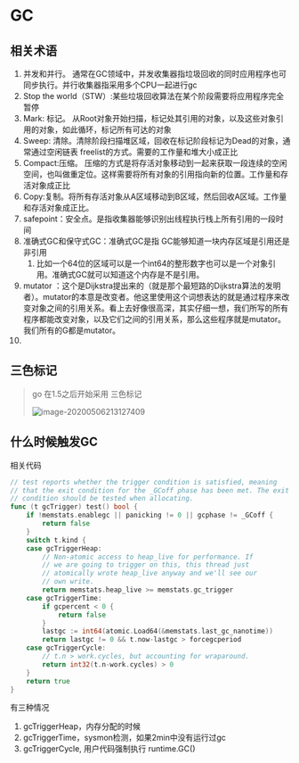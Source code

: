 

# GC

## 相关术语

1. 并发和并行。 通常在GC领域中，并发收集器指垃圾回收的同时应用程序也可同步执行。并行收集器指采用多个CPU一起进行gc
2. Stop the world（STW）:某些垃圾回收算法在某个阶段需要将应用程序完全暂停
3. Mark: 标记。 从Root对象开始扫描，标记处其引用的对象，以及这些对象引用的对象，如此循环，标记所有可达的对象
4. Sweep: 清除。清除阶段扫描堆区域，回收在标记阶段标记为Dead的对象，通常通过空闲链表 freelist的方式。需要的工作量和堆大小成正比
5. Compact:压缩。 压缩的方式是将存活对象移动到一起来获取一段连续的空闲空间，也叫做重定位。这样需要将所有对象的引用指向新的位置。工作量和存活对象成正比
6. Copy:复制。将所有存活对象从A区域移动到B区域，然后回收A区域。工作量和存活对象成正比。
7. safepoint：安全点。是指收集器能够识别出线程执行栈上所有引用的一段时间
8. 准确式GC和保守式GC：准确式GC是指 GC能够知道一块内存区域是引用还是非引用
   1. 比如一个64位的区域可以是一个int64的整形数字也可以是一个对象引用。准确式GC就可以知道这个内存是不是引用。
9. mutator ：这个是Dijkstra提出来的（就是那个最短路的Dijkstra算法的发明者）。mutator的本意是改变者。他这里使用这个词想表达的就是通过程序来改变对象之间的引用关系。看上去好像很高深，其实仔细一想，我们所写的所有程序都能改变对象，以及它们之间的引用关系，那么这些程序就是mutator。我们所有的G都是mutator。
10. 



## 三色标记

> go 在1.5之后开始采用 三色标记
>
> ![image-20200506213127409](http://picgo.vipkk.work/20200506213127.png)



## 什么时候触发GC

相关代码

```go
// test reports whether the trigger condition is satisfied, meaning
// that the exit condition for the _GCoff phase has been met. The exit
// condition should be tested when allocating.
func (t gcTrigger) test() bool {
	if !memstats.enablegc || panicking != 0 || gcphase != _GCoff {
		return false
	}
	switch t.kind {
	case gcTriggerHeap:
		// Non-atomic access to heap_live for performance. If
		// we are going to trigger on this, this thread just
		// atomically wrote heap_live anyway and we'll see our
		// own write.
		return memstats.heap_live >= memstats.gc_trigger
	case gcTriggerTime:
		if gcpercent < 0 {
			return false
		}
		lastgc := int64(atomic.Load64(&memstats.last_gc_nanotime))
		return lastgc != 0 && t.now-lastgc > forcegcperiod
	case gcTriggerCycle:
		// t.n > work.cycles, but accounting for wraparound.
		return int32(t.n-work.cycles) > 0
	}
	return true
}
```

有三种情况

1. gcTriggerHeap，内存分配的时候
2. gcTriggerTime，sysmon检测，如果2min中没有运行过gc
3. gcTriggerCycle,  用户代码强制执行 runtime.GC()







